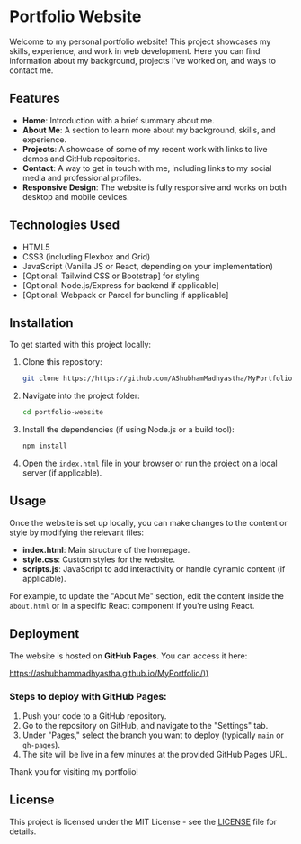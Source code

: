 # Portfolio Website

Welcome to my personal portfolio website! This project showcases my skills, experience, and work in web development. Here you can find information about my background, projects I've worked on, and ways to contact me.

## Features

- **Home**: Introduction with a brief summary about me.
- **About Me**: A section to learn more about my background, skills, and experience.
- **Projects**: A showcase of some of my recent work with links to live demos and GitHub repositories.
- **Contact**: A way to get in touch with me, including links to my social media and professional profiles.
- **Responsive Design**: The website is fully responsive and works on both desktop and mobile devices.

## Technologies Used

- HTML5
- CSS3 (including Flexbox and Grid)
- JavaScript (Vanilla JS or React, depending on your implementation)
- [Optional: Tailwind CSS or Bootstrap] for styling
- [Optional: Node.js/Express for backend if applicable]
- [Optional: Webpack or Parcel for bundling if applicable]

## Installation

To get started with this project locally:

1. Clone this repository:
    ```bash
    git clone https://https://github.com/AShubhamMadhyastha/MyPortfolio.git
    ```
2. Navigate into the project folder:
    ```bash
    cd portfolio-website
    ```
3. Install the dependencies (if using Node.js or a build tool):
    ```bash
    npm install
    ```

4. Open the `index.html` file in your browser or run the project on a local server (if applicable).

## Usage

Once the website is set up locally, you can make changes to the content or style by modifying the relevant files:

- **index.html**: Main structure of the homepage.
- **style.css**: Custom styles for the website.
- **scripts.js**: JavaScript to add interactivity or handle dynamic content (if applicable).

For example, to update the "About Me" section, edit the content inside the `about.html` or in a specific React component if you're using React.

## Deployment

The website is hosted on **GitHub Pages**. You can access it here:

[https://ashubhammadhyastha.github.io/MyPortfolio/))](https://ashubhammadhyastha.github.io/MyPortfolio/)

### Steps to deploy with GitHub Pages:
1. Push your code to a GitHub repository.
2. Go to the repository on GitHub, and navigate to the "Settings" tab.
3. Under "Pages," select the branch you want to deploy (typically `main` or `gh-pages`).
4. The site will be live in a few minutes at the provided GitHub Pages URL.


Thank you for visiting my portfolio!

## License

This project is licensed under the MIT License - see the [LICENSE](LICENSE) file for details.

